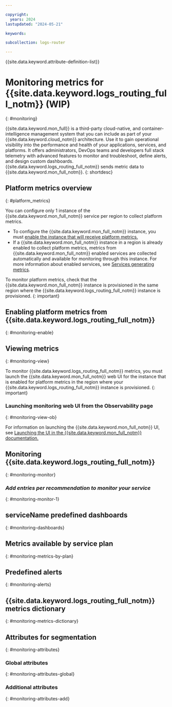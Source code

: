 ```yaml
---

copyright:
  years: 2024
lastupdated: "2024-05-21"

keywords: 

subcollection: logs-router

---
```


{{site.data.keyword.attribute-definition-list}}

# Monitoring metrics for {{site.data.keyword.logs_routing_full_notm}} (WIP)
{: #monitoring}

{{site.data.keyword.mon_full}} is a third-party cloud-native, and container-intelligence management system that you can include as part of your {{site.data.keyword.cloud_notm}} architecture. Use it to gain operational visibility into the performance and health of your applications, services, and platforms. It offers administrators, DevOps teams and developers full stack telemetry with advanced features to monitor and troubleshoot, define alerts, and design custom dashboards. {{site.data.keyword.logs_routing_full_notm}} sends metric data to {{site.data.keyword.mon_full_notm}}.
{: shortdesc}


## Platform metrics overview
{: #platform_metrics}

You can configure only 1 instance of the {{site.data.keyword.mon_full_notm}} service per region to collect platform metrics.
* To configure the {{site.data.keyword.mon_full_notm}} instance, you must [enable the instance that will receive platform metrics.](/docs/monitoring?topic=monitoring-platform_metrics_enabling)
* If a {{site.data.keyword.mon_full_notm}} instance in a region is already enabled to collect platform metrics, metrics from {{site.data.keyword.mon_full_notm}} enabled services are collected automatically and available for monitoring through this instance. For more information about enabled services, see [Services generating metrics](/docs/monitoring?topic=monitoring-cloud_services).

To monitor platform metrics, check that the {{site.data.keyword.mon_full_notm}} instance is provisioned in the same region where the {{site.data.keyword.logs_routing_full_notm}} instance is provisioned.
{: important}

## Enabling platform metrics from {{site.data.keyword.logs_routing_full_notm}}
{: #monitoring-enable}



## Viewing metrics
{: #monitoring-view}

To monitor {{site.data.keyword.logs_routing_full_notm}} metrics, you must launch the {{site.data.keyword.mon_full_notm}} web UI for the instance that is enabled for platform metrics in the region where your {{site.data.keyword.logs_routing_full_notm}} instance is provisioned.
{: important}

### Launching monitoring web UI from the Observability page
{: #monitoring-view-ob}

For information on launching the {{site.data.keyword.mon_full_notm}} UI, see [Launching the UI in the {{site.data.keyword.mon_full_notm}} documentation.](/docs/monitoring?topic=monitoring-launch)

## Monitoring {{site.data.keyword.logs_routing_full_notm}}
{: #monitoring-monitor}



### _Add entries per recommendation to monitor your service_
{: #monitoring-monitor-1}



## serviceName predefined dashboards
{: #monitoring-dashboards}



## Metrics available by service plan
{: #monitoring-metrics-by-plan}



## Predefined alerts
{: #monitoring-alerts}



## {{site.data.keyword.logs_routing_full_notm}} metrics dictionary
{: #monitoring-metrics-dictionary}



## Attributes for segmentation
{: #monitoring-attributes}

### Global attributes
{: #monitoring-attributes-global}



### Additional attributes
{: #monitoring-attributes-add}



